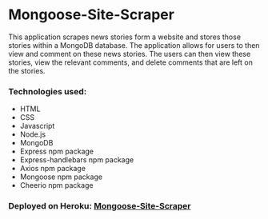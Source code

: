 # Mongoose-Site-Scraper
This application scrapes news stories form a website and stores those stories within a MongoDB database.  The application allows for users to then view and comment on these news stories.  The users can then view these stories, view the relevant comments, and delete comments that are left on the stories.

### Technologies used:
* HTML
* CSS
* Javascript
* Node.js
* MongoDB
* Express npm package
* Express-handlebars npm package
* Axios npm package
* Mongoose npm package
* Cheerio npm package

### Deployed on Heroku: [Mongoose-Site-Scraper](https://placeholder-link/)
